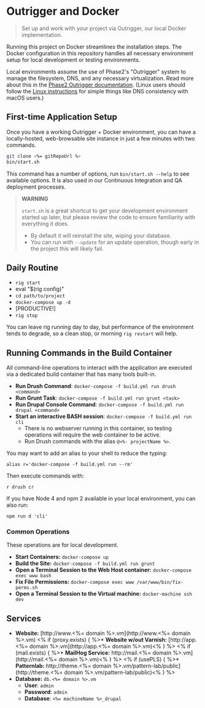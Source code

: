 # Outrigger and Docker

> Set up and work with your project via Outrigger, our local Docker implementation.

Running this project on Docker streamlines the installation steps.
The Docker configuration in this repository handles all necessary environment
setup for local development or testing environments.

Local environments assume the use of Phase2's "Outrigger" system to manage the
filesystem, DNS, and any necessary virtualization. Read more about this in the
[Phase2 Outrigger documentation](http://docs.outrigger.sh). (Linux users
should follow the [Linux instructions](http://docs.outrigger.sh/getting-started/linux-installation/)
for simple things like DNS consistency with macOS users.)

## First-time Application Setup

Once you have a working Outrigger + Docker environment, you can have a
locally-hosted, web-browsable site instance in just a few minutes with two
commands.

```bash
git clone <%= gitRepoUrl %>
bin/start.sh
```

This command has a number of options, run `bin/start.sh --help` to see available options. It is also used in our Continuous Integration and QA deployment processes.

> **WARNING**
>
> `start.sh` is a great shortcut to get your development environment started up later, but please review the code to ensure familiarity with everything it does.
> * By default it will reinstall the site, wiping your database.
> * You can run with `--update` for an update operation, though early in the project this will likely fail.

## Daily Routine

* `rig start`
* eval "$(rig config)"
* `cd path/to/project`
* `docker-compose up -d`
* [PRODUCTIVE!]
* `rig stop`

You can leave rig running day to day, but performance of the environment tends to degrade, so a clean stop, or morning `rig restart` will help.

## Running Commands in the Build Container

All command-line operations to interact with the application are executed via a dedicated build container that has many tools built-in.

* **Run Drush Command**: `docker-compose -f build.yml run drush <command>`
* **Run Grunt Task**: `docker-compose -f build.yml run grunt <task>`
* **Run Drupal Console Command**: `docker-compose -f build.yml run drupal <command>`
* **Start an interactive BASH session**: `docker-compose -f build.yml run cli`
  * There is no webserver running in this container, so testing operations will require the web container to be active.
  * Run Drush commands with the alias `@<%- projectName %>`.

You may want to add an alias to your shell to reduce the typing:

```
alias r='docker-compose -f build.yml run --rm'
```

Then execute commands with:

```
r drush cr
```

If you have Node 4 and npm 2 available in your local environment, you can also run:

```
npm run d 'cli'
```

### Common Operations

These operations are for local development.

* **Start Containers:** `docker-compose up`
* **Build the Site:** `docker-compose -f build.yml run grunt`
* **Open a Terminal Session to the Web Host container:** `docker-compose exec www bash`
* **Fix File Permissions:** `docker-compose exec www /var/www/bin/fix-perms.sh`
* **Open a Terminal Session to the Virtual machine:** `docker-machine ssh dev`

## Services

* **Website:** [http://www.<%= domain %>.vm](http://www.<%= domain %>.vm)
<% if (proxy.exists) { %>* **Website w/out Varnish:** [http://app.<%= domain %>.vm](http://app.<%= domain %>.vm)<% } %>
<% if (mail.exists) { %>* **MailHog Service:** http://mail.<%= domain %>.vm](http://mail.<%= domain %>.vm)<% } %>
<% if (usePLS) { %>* **Patternlab:** http://theme.<%= domain %>.vm/pattern-lab/public](http://theme.<%= domain %>.vm/pattern-lab/public)<% } %>
* **Database:** `db.<%= domain %>.vm`
    * **User**: `admin`
    * **Password**: `admin`
    * **Database**: `<%= machineName %>_drupal`
